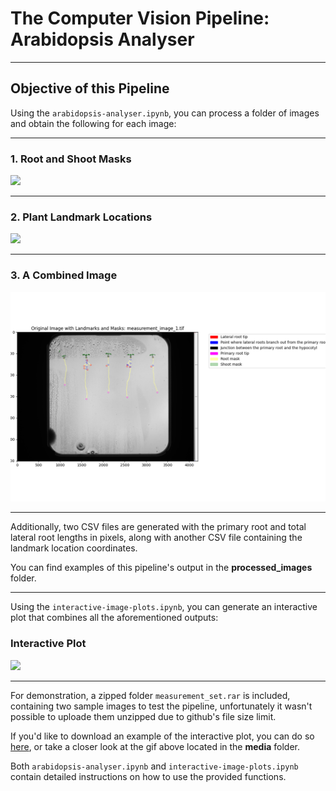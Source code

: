 # The Computer Vision Pipeline: Arabidopsis Analyser
---

## Objective of this Pipeline

Using the `arabidopsis-analyser.ipynb`, you can process a folder of images and obtain the following for each image:

---

### 1. Root and Shoot Masks

<img src='processed_images/measurement_image_1/overlay_only.png'>

---

### 2. Plant Landmark Locations

<img src='processed_images/measurement_image_1/original_image_with_landmarks.png'>

---

### 3. A Combined Image

<img src='processed_images/measurement_image_1/final_image_with_legend.png'>

---

Additionally, two CSV files are generated with the primary root and total lateral root lengths in pixels, along with another CSV file containing the landmark location coordinates.

You can find examples of this pipeline's output in the **processed_images** folder.

---

Using the `interactive-image-plots.ipynb`, you can generate an interactive plot that combines all the aforementioned outputs:

### Interactive Plot

<img src='media/interactive_plot.gif'>

---

For demonstration, a zipped folder `measurement_set.rar` is included, containing two sample images to test the pipeline, unfortunately it wasn't possible to uploade them unzipped due to github's file size limit.

If you'd like to download an example of the interactive plot, you can do so [here](https://edubuas-my.sharepoint.com/:u:/g/personal/220387_buas_nl/EbDralAE5o5Nid4-PizwuD8BfyikUIj6cJo2r83uwVnqeg?e=hEuQoY), or take a closer look at the gif above located in the **media** folder.

Both `arabidopsis-analyser.ipynb` and `interactive-image-plots.ipynb` contain detailed instructions on how to use the provided functions.
